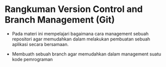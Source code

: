 # Rangkuman Version Control and Branch Management (Git)

- Pada materi ini mempelajari bagaimana cara management sebuah repositori agar memudahkan dalam melakukan pembuatan sebuah aplikasi secara bersamaan.

* Membuath sebuah branch agar memudahkan dalam management suatu kode pemrograman
